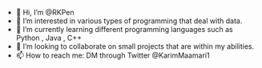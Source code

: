 - 👋 Hi, I’m @RKPen
- 👀 I’m interested in various types of programming that deal with data.
- 🌱 I’m currently learning different programming languages such as Python , Java , C++
- 💞️ I’m looking to collaborate on small projects that are within my abilities.
- 📫 How to reach me: DM through Twitter @KarimMaamari1

<!---
RKPen/RKPen is a ✨ special ✨ repository because its `README.md` (this file) appears on your GitHub profile.
You can click the Preview link to take a look at your changes.
--->
